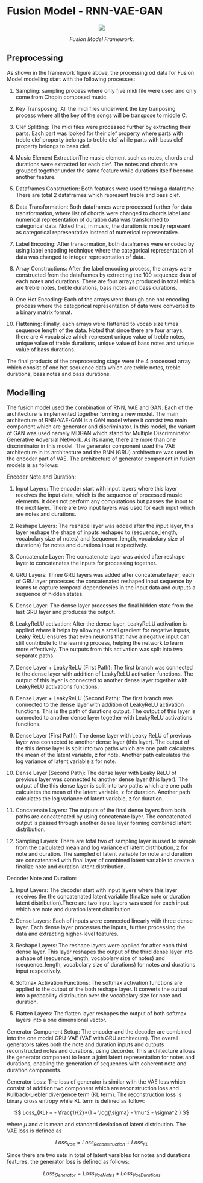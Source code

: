 # Fusion Model - RNN-VAE-GAN

<p align="middle">
<img src=https://github.com/dimashidayat99/Recomposing_Classical_Music_With_GAI/blob/main/model/fusion/framework/FUS_framework.png/>
</p>
<p align="middle">
    <em>Fusion Model Framework.</em>
</p>

## Preprocessing
As shown in the framework figure above, the processing od data for Fusion Model modelling start with the following processes:

1. Sampling: sampling process where only five midi file were used and only come from Chopin composed music.

2. Key Transposing: All the midi files underwent the key tranposing process where all the key of the songs will be transpose to middle C.

3. Clef Splitting: The midi files were processed further by extracting their parts. Each part was looked for their clef property where parts with treble clef property belongs to treble clef while parts with bass clef property belongs to bass clef.

4. Music Element ExtractionThe music element such as notes, chords and durations were extracted for each clef. The notes and chords are grouped together under the same feature while durations itself become another feature.

5. Dataframes Construction: Both features were used forming a dataframe. There are total 2 dataframes which represent treble and bass clef.

6. Data Transformation: Both dataframes were processed further for data transformation, where list of chords were changed to chords label and numerical representation of duration data was transformed to categorical data. Noted that, in music, the duration is mostly represent as categorical representative instead of numerical representative.

7. Label Encoding: After transormation, both dataframes were encoded by using label encoding technique where the categorical representation of data was changed to integer representation of data.

8. Array Constructions: After the label encoding process, the arrays were constructed from the dataframes by extracting the 100 sequence data of each notes and durations. There are four arrays produced in total which are treble notes, treble durations, bass notes and bass durations.

9. One Hot Encoding: Each of the arrays went through one hot encoding process where the categorical representation of data were converted to a binary matrix format.

10. Flattening: Finally, each arrays were flattened to vocab size times sequence length of the data. Noted that since there are four arrays, there are 4 vocab size which represent unique value of treble notes, unique value of treble durations, unique value of bass notes and unique value of bass durations.

The final products of the preprocessing stage were the 4 processed array which consist of one hot sequence data which are treble notes, treble durations, bass notes and bass durations.

## Modelling 
The fusion model used the combination of RNN, VAE and GAN. Each of the architecture is implemented together forming a new model. The main architecture of RNN-VAE-GAN is a GAN model where it consist two main component which are generator and discriminator. In this model, the variant of GAN was used namely MDGAN which stand for Multiple Discrimninator Generative Adversial Network. As its name, there are more than one discriminator in this model. The generator component used the VAE architecture in its architecture and the RNN (GRU) architecture was used in the encoder part of VAE. The architecture of generator component in fusion models is as follows:

Encoder Note and Duration:

1. Input Layers: The encoder start with input layers where this layer receives the input data, which is the sequence of processed music elements. It does not perform any computations but passes the input to the next layer. There are two input layers was used for each input which are notes and durations.

2. Reshape Layers: The reshape layer was added after the input layer, this layer reshape the shape of inputs reshaped to (sequence_length, vocabolary size of notes) and (sequence_length, vocabolary size of durations) for notes and durations input respectively.

3. Concatenate Layer: The concatenate layer was added after reshape layer to concatenates the inputs for processing together.

4. GRU Layers: Three GRU layers was added after concatenate layer, each of GRU layer processes the concatenated reshaped input sequence by learns to capture temporal dependencies in the input data and outputs a sequence of hidden states.

5. Dense Layer: The dense layer processes the final hidden state from the last GRU layer and produces the output.

6. LeakyReLU activation: After the dense layer, LeakyReLU activation is applied where it helps by allowing a small gradient for negative inputs, Leaky ReLU ensures that even neurons that have a negative input can still contribute to the learning process, helping the network to learn more effectively. The outputs from this activation was split into two separate paths.

7. Dense Layer + LeakyReLU (First Path): The first branch was connected to the dense layer with addition of LeakyReLU activation functions. The output of this layer is connected to another dense layer together with LeakyReLU activations functions.

8.  Dense Layer + LeakyReLU (Second Path):  The first branch was connected to the dense layer with addition of LeakyReLU activation functions. This is the path of durations output. The output of this layer is connected to another dense layer together with LeakyReLU activations functions.

9.  Dense Layer (First Path): The dense layer with Leaky ReLU of previous layer was connected to another dense layer (this layer). The output of the this dense layer is split into two paths which are one path calculates the mean of the latent variable, z for note. Another path calculates the log variance of latent variable z for note. 

10. Dense Layer (Second Path): The dense layer with Leaky ReLU of previous layer was connected to another dense layer (this layer). The output of the this dense layer is split into two paths which are one path calculates the mean of the latent variable, z for duration. Another path calculates the log variance of latent variable, z for duration.

11. Concatenate Layers: The outputs of the final dense layers from both paths are concatenated by using concatenate layer. The concatenated output is passed through another dense layer forming combined latent distribution.

12. Sampling Layers: There are total two of sampling layer is used to sample from the calculated mean and log variance of latent distribution, z for note and duration. The sampled of latent variable for note and duration are concatenated with final layer of combined latent variable to create a finalize note and duration latent distribution.


Decoder Note and Duration:

1. Input Layers: The decoder start with input layers where this layer receives the the concatenated latent variable (finalize note or duration latent distribution).There are two input layers was used for each input which are note and duration latent distribution.

2. Dense Layers: Each of inputs were connected linearly with three dense layer. Each dense layer processes the inputs, further processing the data and extracting higher-level features.

3. Reshape Layers: The reshape layers were applied for after each third dense layer. This layer reshapes the output of the third dense layer into a shape of (sequence_length, vocabolary size of notes) and (sequence_length, vocabolary size of durations) for notes and durations input respectively. 

4. Softmax Activation Functions: The softmax activation functions are applied to the output of the both reshape layer. It converts the output into a probability distribution over the vocabolary size for note and duration.

5. Flatten Layers: The flatten layer reshapes the output of both softmax layers into a one dimensional vector.

Generator Component Setup: The encoder and the decoder are combined into the one model GRU-VAE (VAE with GRU architecure). The overall generators takes both the note and duration inputs and outputs reconstructed notes and durations, using decorder. This architecture allows the generator component to learn a joint latent representation for notes and durations, enabling the generation of sequences with coherent note and duration components. 

Generator Loss: The loss of generator is similar with the VAE loss which consist of addition two component which are reconstruction loss and Kullback-Liebler divergence term (KL term). The reconstruction loss is binary cross entropy while KL term is defined as follow:

$$ Loss_{KL} = - \frac{1}{2}*(1 + \log{\sigma} - \mu^2 - \sigma^2 ) $$

where $\mu$ and $\sigma$ is mean and standard deviation of latent distribution. The VAE loss is defined as 

$$ Loss_{Vae} = Loss_{Reconstruction} + Loss_{KL}$$

Since there are two sets in total of latent varaibles for notes and durations features, the generator loss is defined as follows:

$$ Loss_{Generator} =  Loss_{Vae Notes} + Loss_{Vae Durations}$$

